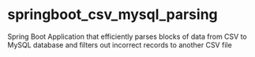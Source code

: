 # springboot_csv_mysql_parsing
Spring Boot Application that efficiently parses blocks of data from CSV to MySQL database and filters out incorrect records to another CSV file
